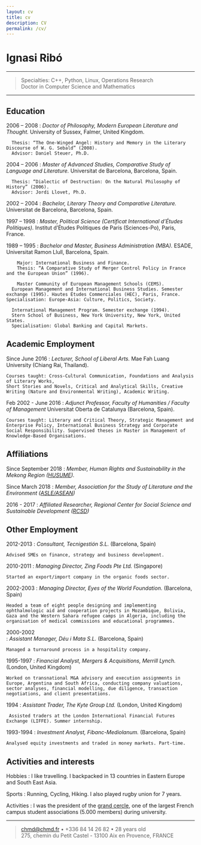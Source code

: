 ```yaml
---
layout: cv
title: cv
description: CV
permalink: /cv/
---
```


Ignasi Ribó
=========================

----

>  Specialties: C++, Python, Linux, Operations Research\
>  Doctor in Computer Science and Mathematics

----

Education
--------------------

2006 – 2008
:   	*Doctor of Philosophy, Modern European Literature and Thought.*
      University of Sussex, Falmer, United Kingdom. 

      Thesis: “The One-Winged Angel: History and Memory in the Literary Discourse of W. G. Sebald” (2008). 
      Advisor: Daniel Steuer, Ph.D.

2004 – 2006
:   	*Master of Advanced Studies, Comparative Study of Language and Literature.*
      Universitat de Barcelona, Barcelona, Spain. 

      Thesis: “Dialectic of Destruction: On the Natural Philosophy of History” (2006). 
      Advisor: Jordi Llovet, Ph.D.
   
2002 – 2004
:   	*Bachelor, Literary Theory and Comparative Literature.*
      Universitat de Barcelona, Barcelona, Spain. 

1997 – 1998
:   	*Master, Political Science (Certificat International d’Études Politiques).*
      Institut d’Études Politiques de Paris (Sciences-Po), Paris, France. 

1989 – 1995
:   	*Bachelor and Master, Business Administration (MBA).*
      ESADE, Universitat Ramon Llull, Barcelona, Spain.	
		
		Major: International Business and Finance.
		Thesis: “A Comparative Study of Merger Control Policy in France and the European Union” (1996).
      
		Master Community of European Management Schools (CEMS). 
      European Management and International Business Studies. Semester exchange (1995). Hautes Études Commerciales (HEC), Paris, France. Specialisation: Europe-Asia: Culture, Politics, Society.

      International Management Program. Semester exchange (1994).
      Stern School of Business, New York University, New York, United States.
      Specialisation: Global Banking and Capital Markets.


Academic Employment
--------------------

Since June 2016
:   *Lecturer, School of Liberal Arts.*
    Mae Fah Luang University (Chiang Rai, Thailand).

    Courses taught: Cross-Cultural Communication, Foundations and Analysis of Literary Works, 
    Short Stories and Novels, Critical and Analytical Skills, Creative Writing (Nature and Environmental Writing), Academic Writing.

Feb 2002 - June 2016
:   *Adjunct Professor, Faculty of Humanities / Faculty of Management*
    Universitat Oberta de Catalunya (Barcelona, Spain).

    Courses taught: Literary and Critical Theory, Strategic Management and Enterprise Policy, International Business Strategy and Corporate Social Responsibility. Supervised theses in Master in Management of Knowledge-Based Organisations.


Affiliations
----------------------------------

Since September 2018
:   *Member, Human Rights and Sustainability in the Mekong Region ([HUSUME](https://husume.center)).*

Since March 2018
:   *Member, Association for the Study of Literature and the Environment ([ASLE/ASEAN](https://aseanasle.wordpress.com))*

2016 - 2017
:   *Affiliated Researcher, Regional Center for Social Science and Sustainable Development ([RCSD](http://rcsd.soc.cmu.ac.th))*

Other Employment
----------------------------------

2012-2013
:   *Consultant, Tecnigestión S.L.*
    (Barcelona, Spain)

    Advised SMEs on finance, strategy and business development.

2010-2011
:   *Managing Director, Zing Foods Pte Ltd.*
    (Singapore)

    Started an export/import company in the organic foods sector.

2002-2003
:   *Managing Director, Eyes of the World Foundation.*
    (Barcelona, Spain)

    Headed a team of eight people designing and implementing ophthalmologic aid and cooperation projects in Mozambique, Bolivia, Gaza and the Western Sahara refugee camps in Algeria, including the organisation of medical commissions and educational programmes.

2000-2002 	
:   *Assistant Manager, Déu i Mata S.L.*
    (Barcelona, Spain)

    Managed a turnaround process in a hospitality company.

1995-1997
:   *Financial Analyst, Mergers & Acquisitions, Merrill Lynch.*
    (London, United Kingdom)

    Worked on transnational M&A advisory and execution assignments in Europe, Argentina and South Africa, conducting company valuations, sector analyses, financial modelling, due diligence, transaction negotiations, and client presentations.

1994
: 	 *Assistant Trader, The Kyte Group Ltd.*
    (London, United Kingdom)

     Assisted traders at the London International Financial Futures Exchange (LIFFE). Summer internship.

1993-1994
:   *Investment Analyst, Fibanc-Mediolanum.*
    (Barcelona, Spain)

    Analysed equity investments and traded in money markets. Part-time.


Activities and interests
------------------------

Hobbies
:   I like travelling. I backpacked in 13 countries in Eastern Europe
    and South East Asia.

Sports
:   Running, Cycling, Hiking. I also played rugby union for 7 years.

Activities
:   I was the president of the [grand
    cercle](http://www.grandcercle.org), one of the largest French
    campus student associations (5.000 members) during university.

----

> <chmd@chmd.fr> • +336 84 14 26 82 • 28 years old\
>  275, chemin du Petit Castel - 13100 Aix en Provence, FRANCE

